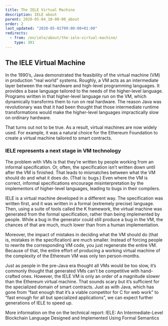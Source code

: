 ```yaml
---
title: The IELE Virtual Machine
description: IELE about
parent: 2020-05-04_10-00-00_about
order: 2
last_updated: "2020-05-01T09:00:00+01:00"
redirects:
  - from: /en/iele/about/the-iele-virtual-machine/
    type: 301
---
```

## The IELE Virtual Machine

In the 1990’s, Java demonstrated the feasibility of the virtual machine (VM) in production “real world” systems. Roughly, a VM acts as an intermediate layer between the real hardware and high-level programming languages. It provides a base language tailored to the needs of the higher-level language. Programs written in that higher-level language run on the VM, which dynamically transforms them to run on real hardware. The reason Java was revolutionary was that it had been thought that those intermediate runtime transformations would make the higher-level languages impractically slow on ordinary hardware.

That turns out not to be true. As a result, virtual machines are now widely used. For example, it was a natural choice for the Ethereum Foundation to create a virtual machine tailored to smart contracts.

### IELE represents a next stage in VM technology

The problem with VMs is that they’re written by people working from an informal specification. Or, often, the specification isn’t written down until after the VM is finished. That leads to mismatches between what the VM should do and what it does do. (That is: bugs.) Even where the VM is correct, informal specifications encourage misinterpretation by the implementors of higher-level languages, leading to bugs in their compilers.

IELE is a virtual machine developed in a different way. The specification was written first, and it was written in a formal (extremely precise) language. Then, using a suite of tools called the K framework, the virtual machine was generated from the formal specification, rather than being implemented by people. While a bug in the generator could still produce a bug in the VM, the chances of that are much, much lower than from a human implementation.

Moreover, the impact of mistakes in deciding what the VM should do (that is, mistakes in the specification) are much smaller. Instead of forcing people to rewrite the corresponding VM code, you just regenerate the entire VM. Because of that, the entire effort of producing a working virtual machine of the complexity of the Ethereum VM was only ten person-months.

Just as people in the pre-Java era thought all VMs would be too slow, it’s commonly thought that generated VMs can’t be competitive with hand-crafted ones. However, the IELE VM is only an order of a magnitude slower than the Ethereum virtual machine. That sounds scary but it’s sufficient for the specialized domain of smart contracts. Just as with Java, which has gone from “fast enough that it’s a viable competitor for C for web work” to “fast enough for all but specialized applications”, we can expect further generations of IELE to speed up.

More information on the on the technical report: IELE: An Intermediate-Level Blockchain Language Designed and Implemented Using Formal Semantics
